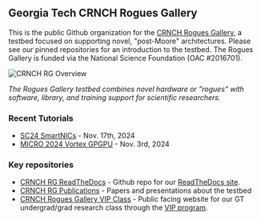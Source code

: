 ## Georgia Tech CRNCH Rogues Gallery

This is the public Github organization for the [CRNCH Rogues Gallery](https://crnch-rg.cc.gatech.edu/), a testbed focused on supporting novel, "post-Moore" architectures. Please see our pinned repositories for an introduction to the testbed. The Rogues Gallery is funded via the National Science Foundation (OAC #2016701).

![CRNCH RG Overview](https://github.com/gt-crnch-rg/read-the-docs/blob/main/docs/figures/general/CCRI_RG_Overview_2023.png)

_The Rogues Gallery testbed combines novel hardware or "rogues" with software, library, and training support for scientific researchers._

### Recent Tutorials

* [SC24 SmartNICs](https://github.com/gt-crnch-rg/smartnic-tutorial-sc24) - Nov. 17th, 2024
* [MICRO 2024 Vortex GPGPU](https://vortex.cc.gatech.edu/micro2024/) - Nov. 3rd, 2024

### Key repositories
* [CRNCH RG ReadTheDocs](https://github.com/gt-crnch-rg/read-the-docs) - Github repo for our [ReadTheDocs site](https://gt-crnch-rg.readthedocs.io/en/main/).
* [CRNCH RG Publications](https://github.com/gt-crnch-rg/rg-publications) - Papers and presentations about the testbed
* [CRNCH Rogues Gallery VIP Class](https://github.com/gt-crnch-rg/fc-with-rg-vip) - Public facing website for our GT undergrad/grad research class through the [VIP program](https://vip.gatech.edu/).
